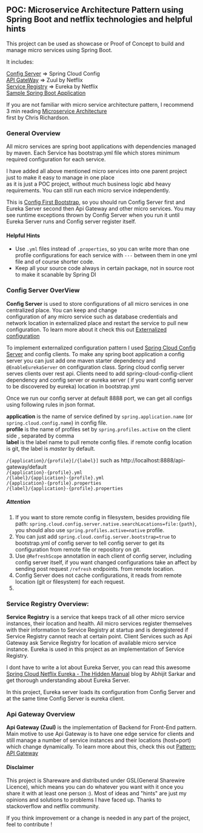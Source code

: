 ##  POC: Microservice Architecture Pattern using Spring Boot and netflix technologies and helpful hints

This project can be used as showcase or Proof of Concept to build and manage micro services using Spring Boot.

It includes:    

[Config Server]() => Spring Cloud Config  
[API GateWay]() => Zuul by Netflix  
[Service Registry]() => Eureka by Netflix  
[Sample Spring Boot Application]()

  If you are not familiar with micro service architecture pattern, I recommend 3 min reading [Microservice Architecture](http://microservices.io/patterns/microservices.html)   
  first by Chris Richardson. 
  
### General Overview

All micro services are spring boot applications with dependencies managed by maven. Each Service has bootstrap.yml 
file which stores minimum required configuration for each service.  

I have added all above mentioned micro services into one parent project just to make it easy to manage in one place  
as it is just a POC project, without much business logic abd heavy requirements. You can still run each 
micro service independently.

This is [Config First Bootstrap](https://cloud.spring.io/spring-cloud-config/spring-cloud-config.html#config-first-bootstrap), so you 
should run Config Server first and Eureka Server second then Api Gateway and other micro services. 
You may see runtime exceptions thrown by Config Server when you run it until Eureka Server runs and Config server register itself.

#### Helpful Hints
* Use `.yml` files instead of `.properties`, so you can write more than one profile configurations for each service with `---` 
between them in one yml file and of course shorter code.     
* Keep all your source code always in certain package, not in source root to make it scanable by Spring DI   

### Config Server OverView 

**Config Server** is used to store configurations of all micro services in one centralized place. You can keep and change   
configuration of any micro service such as database credentials and network location in externalized place and restart the service 
to pull new configuration. To learn more about it check this out [Externalized configuration](http://microservices.io/patterns/externalized-configuration.html) 

To implement externalized configuration pattern I used [Spring Cloud Config Server](https://cloud.spring.io/spring-cloud-config/spring-cloud-config.html) and  config clients. To make 
any spring boot application a config server you can just add one maven starter dependency and `@EnableEurekaServer` on configuration class. 
Spring cloud config server serves clients over rest api. Clients need to add spring-cloud-config-client dependency and 
config server or eureka server ( if you want config server to be discovered by eureka) location in bootstrap.yml 
 
Once we run our config server at default 8888 port, we can get all configs using following rules in json format.  
 
**application** is the name of service defined by `spring.application.name` (or `spring.cloud.config.name`) in config file.  
**profile** is the name of profiles set by `spring.profiles.active` on the client side , separated by comma  
**label** is the label name to pull remote config files. if remote config location is git, the label is _master_ by default.   
 
`/{application}/{profile}[/{label}]` such as http://localhost:8888/api-gateway/default  
`/{application}-{profile}.yml`   
`/{label}/{application}-{profile}.yml`  
`/{application}-{profile}.properties`  
`/{label}/{application}-{profile}.properties`  

##### Attention

1. If you want to store remote config in filesystem, 
besides providing file path: `spring.cloud.config.server.native.searchLocations=file:{path}`, 
you should also use `spring.profiles.active=native` profile.  
2. You can just add `spring.cloud.config.server.bootstrap=true` to bootstrap.yml of config server to tell config server to get 
its configuration from remote file or repository on git.  
3. Use `@RefreshScope` annotation in each client of config server, including config server itself, if you want changed configurations take an 
affect by sending post request  `/refresh` endpoints. 
from remote location.  
4. Config Server does not cache configurations, it reads from remote location (git or filesystem) for each request. 
5. 



### Service Registry Overview:
  
**Service Registry** is a service that keeps track of all other micro service instances, their location and health. All micro 
services register themselves with their information to Service Registry at startup and is deregistered if Service Registry 
cannot reach at certain point. Client Services such as Api Gateway ask Service Registry for location of available micro service
instance. Eureka is used in this project as an implementation of Service Registry.  

<!---
enable self preservation
-->

I dont have to write a lot about Eureka Server, you can read this awesome [Spring Cloud Netflix Eureka - The Hidden Manual](http://blog.abhijitsarkar.org/technical/netflix-eureka/) 
blog by Abhijit Sarkar and get thorough understanding about Eureka Server.   

In this project, Eureka server loads its configuration from Config Server and at the same time Config Server is eureka client.

 

### Api Gateway Overview 

**Api Gateway (Zuul)** is the implementation of Backend for Front-End pattern. Main motive to use Api Gateway is to have one edge service 
for clients and still manage a number of service instances and their locations (host+port) which change dynamically. 
To learn more about this, check this out [Pattern: API Gateway](http://microservices.io/patterns/apigateway.html)



#### Disclaimer
This project is Shareware and distributed under GSL(General Sharewire Licence), which means you can do whatever you want 
with it once you share it with at least one person :). Most of ideas and "hints" are just my opinions
and solutions to problems I have faced up. Thanks to stackoverflow and netflix community.  
    
If you think improvement or a change is needed in any part of the project, feel to contribute !      
